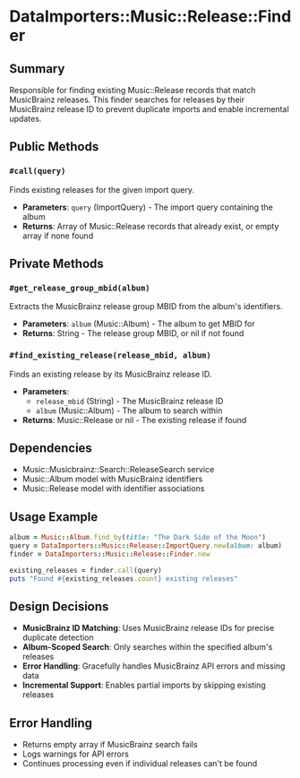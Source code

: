# DataImporters::Music::Release::Finder

## Summary
Responsible for finding existing Music::Release records that match MusicBrainz releases. This finder searches for releases by their MusicBrainz release ID to prevent duplicate imports and enable incremental updates.

## Public Methods

### `#call(query)`
Finds existing releases for the given import query.
- **Parameters**: `query` (ImportQuery) - The import query containing the album
- **Returns**: Array of Music::Release records that already exist, or empty array if none found

## Private Methods

### `#get_release_group_mbid(album)`
Extracts the MusicBrainz release group MBID from the album's identifiers.
- **Parameters**: `album` (Music::Album) - The album to get MBID for
- **Returns**: String - The release group MBID, or nil if not found

### `#find_existing_release(release_mbid, album)`
Finds an existing release by its MusicBrainz release ID.
- **Parameters**: 
  - `release_mbid` (String) - The MusicBrainz release ID
  - `album` (Music::Album) - The album to search within
- **Returns**: Music::Release or nil - The existing release if found

## Dependencies
- Music::Musicbrainz::Search::ReleaseSearch service
- Music::Album model with MusicBrainz identifiers
- Music::Release model with identifier associations

## Usage Example
```ruby
album = Music::Album.find_by(title: "The Dark Side of the Moon")
query = DataImporters::Music::Release::ImportQuery.new(album: album)
finder = DataImporters::Music::Release::Finder.new

existing_releases = finder.call(query)
puts "Found #{existing_releases.count} existing releases"
```

## Design Decisions
- **MusicBrainz ID Matching**: Uses MusicBrainz release IDs for precise duplicate detection
- **Album-Scoped Search**: Only searches within the specified album's releases
- **Error Handling**: Gracefully handles MusicBrainz API errors and missing data
- **Incremental Support**: Enables partial imports by skipping existing releases

## Error Handling
- Returns empty array if MusicBrainz search fails
- Logs warnings for API errors
- Continues processing even if individual releases can't be found

